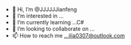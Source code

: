 - 👋 Hi, I’m @JJJJJJianfeng
- 👀 I’m interested in ...
- 🌱 I’m currently learning ...C#
- 💞️ I’m looking to collaborate on ...
- 📫 How to reach me ...jlia0307@outlook.com

<!---
JJJJJJianfeng/JJJJJJianfeng is a ✨ special ✨ repository because its `README.md` (this file) appears on your GitHub profile.
You can click the Preview link to take a look at your changes.
--->
